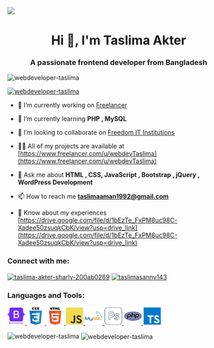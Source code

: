 
<img src="https://media.licdn.com/dms/image/v2/D5616AQEKd_cYpdSCdQ/profile-displaybackgroundimage-shrink_350_1400/B56ZYGcjUqHQAY-/0/1743864871376?e=1757548800&v=beta&t=zkVPobQlG2wRndmKsZDY2tI383-dpVPog9DaYiJHGdc">

<h1 align="center">Hi 👋, I'm Taslima Akter</h1>
<h3 align="center">A passionate frontend developer from Bangladesh</h3>

<p align="left"> <img src="https://komarev.com/ghpvc/?username=webdeveloper-taslima&label=Profile%20views&color=0e75b6&style=flat" alt="webdeveloper-taslima" /> </p>

<p align="left"> <a href="https://github.com/ryo-ma/github-profile-trophy"><img src="https://github-profile-trophy.vercel.app/?username=webdeveloper-taslima" alt="webdeveloper-taslima" /></a> </p>

- 🔭 I’m currently working on [Freelancer](https://www.freelancer.com/u/webdevTaslima)

- 🌱 I’m currently learning **PHP , MySQL**

- 👯 I’m looking to collaborate on [Freedom IT Institutions](https://freedomitinstitutions.com/)

- 👨‍💻 All of my projects are available at [https://www.freelancer.com/u/webdevTaslima](https://www.freelancer.com/u/webdevTaslima)

- 💬 Ask me about **HTML , CSS, JavaScript , Bootstrap , jQuery , WordPress Development**

- 📫 How to reach me **taslimaaman1992@gmail.com**

- 📄 Know about my experiences [https://drive.google.com/file/d/1bEzTe_FxPM8uc98C-Xadee50zsuqkCbK/view?usp=drive_link](https://drive.google.com/file/d/1bEzTe_FxPM8uc98C-Xadee50zsuqkCbK/view?usp=drive_link)

<h3 align="left">Connect with me:</h3>
<p align="left">
<a href="https://linkedin.com/in/taslima-akter-sharly-200ab0269" target="blank"><img align="center" src="https://raw.githubusercontent.com/rahuldkjain/github-profile-readme-generator/master/src/images/icons/Social/linked-in-alt.svg" alt="taslima-akter-sharly-200ab0269" height="30" width="40" /></a>
<a href="https://fb.com/taslimasanny143" target="blank"><img align="center" src="https://raw.githubusercontent.com/rahuldkjain/github-profile-readme-generator/master/src/images/icons/Social/facebook.svg" alt="taslimasanny143" height="30" width="40" /></a>
</p>

<h3 align="left">Languages and Tools:</h3>
<p align="left"> <a href="https://getbootstrap.com" target="_blank" rel="noreferrer"> <img src="https://raw.githubusercontent.com/devicons/devicon/master/icons/bootstrap/bootstrap-plain-wordmark.svg" alt="bootstrap" width="40" height="40"/> </a> <a href="https://www.w3schools.com/css/" target="_blank" rel="noreferrer"> <img src="https://raw.githubusercontent.com/devicons/devicon/master/icons/css3/css3-original-wordmark.svg" alt="css3" width="40" height="40"/> </a> <a href="https://www.w3.org/html/" target="_blank" rel="noreferrer"> <img src="https://raw.githubusercontent.com/devicons/devicon/master/icons/html5/html5-original-wordmark.svg" alt="html5" width="40" height="40"/> </a> <a href="https://developer.mozilla.org/en-US/docs/Web/JavaScript" target="_blank" rel="noreferrer"> <img src="https://raw.githubusercontent.com/devicons/devicon/master/icons/javascript/javascript-original.svg" alt="javascript" width="40" height="40"/> </a> <a href="https://www.mysql.com/" target="_blank" rel="noreferrer"> <img src="https://raw.githubusercontent.com/devicons/devicon/master/icons/mysql/mysql-original-wordmark.svg" alt="mysql" width="40" height="40"/> </a> <a href="https://www.photoshop.com/en" target="_blank" rel="noreferrer"> <img src="https://raw.githubusercontent.com/devicons/devicon/master/icons/photoshop/photoshop-line.svg" alt="photoshop" width="40" height="40"/> </a> <a href="https://www.php.net" target="_blank" rel="noreferrer"> <img src="https://raw.githubusercontent.com/devicons/devicon/master/icons/php/php-original.svg" alt="php" width="40" height="40"/> </a> <a href="https://www.typescriptlang.org/" target="_blank" rel="noreferrer"> <img src="https://raw.githubusercontent.com/devicons/devicon/master/icons/typescript/typescript-original.svg" alt="typescript" width="40" height="40"/> </a> </p>

<p><img align="left" src="https://github-readme-stats.vercel.app/api/top-langs?username=webdeveloper-taslima&show_icons=true&locale=en&layout=compact" alt="webdeveloper-taslima" /></p>

<p>&nbsp;<img align="center" src="https://github-readme-stats.vercel.app/api?username=webdeveloper-taslima&show_icons=true&locale=en" alt="webdeveloper-taslima" /></p>
